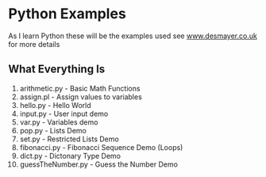 # Python Examples

As I learn Python these will be the examples used
see www.desmayer.co.uk for more details

## What Everything Is

1. arithmetic.py - Basic Math Functions
2. assign.pl - Assign values to variables
3. hello.py - Hello World 
4. input.py - User input demo
5. var.py - Variables demo
6. pop.py - Lists Demo
7. set.py - Restricted Lists Demo
8. fibonacci.py - Fibonacci Sequence Demo (Loops)
9. dict.py - Dictonary Type Demo
10. guessTheNumber.py - Guess the Number Demo
